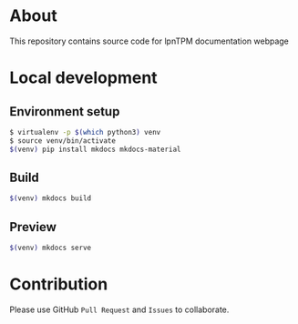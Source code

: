 # About

This repository contains source code for lpnTPM documentation webpage

# Local development

## Environment setup

```bash
$ virtualenv -p $(which python3) venv
$ source venv/bin/activate
$(venv) pip install mkdocs mkdocs-material
```

## Build

```bash
$(venv) mkdocs build
```

## Preview

```bash
$(venv) mkdocs serve
```

# Contribution

Please use GitHub `Pull Request` and `Issues` to collaborate.
